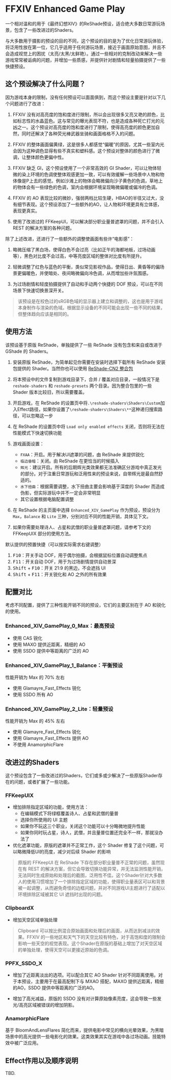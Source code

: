 # FFXIV Enhanced Game Play

一个相对温和的用于《最终幻想XIV》的ReShade预设，适合绝大多数日常游玩场景，包含了一些改进过的Shaders。

与大多数用于摄影的预设的目的不同，这个预设的目的是为了优化日常游玩体验，将泛用性放在第一位，它几乎适用于任何游玩场景，接近于画面原始意图，并且不会造成视觉上的困扰（太亮/太黑/太鲜艳）。通过一些相对的克制改动来解决一些游戏常常被诟病的问题，并增加一些质感，并提供针对剧情和轻量拍摄提供了一些快捷预设。

## 这个预设解决了什么问题？

因为游戏本身的限制，没有任何预设可以面面俱到，而这个预设主要是针对以下几个问题进行了改进：

1. FFXIV 没有对高亮度的饱和度进行限制，所以会出现很多又亮又艳的颜色，比如标志性的水晶蓝色。这与常见的曝光表现不符，也是造成各种死亡打光的元凶之一。这个预设对高亮度的饱和度进行了限制，使得高亮度的颜色更加自然，同时还解决了各种荧光棒武器坐骑和画面格格不入的问题。

2. FFXIV 的整体画面偏黄绿，这是很多人都感觉“偏暖”的原因，尤其一些室内光会因为这种调色显得有些不真实和塑料感。这个预设对整体的颜色进行了微调，让整体颜色更偏中性。

3. FFXIV 缺乏 GI，这个预设使用了一个非常高效的 GI Shader，可以让物体轻微的染上环境的色调使整体观感更加一致，可以有效缓解一些场景中人物和物体像是P上去的感觉。例如沙滩上的物体会略微偏向沙子黄色的色调，草地上的物体会有一些绿色的色调，室内会根据环境呈现略微偏暖或偏冷的色调。

4. FFXIV 的 AO 表现比较的微妙，强弱两档比较生硬，HBAO的半径又过大，没有细节表现。这个预设添加了一些额外的AO，让人物和环境更具有立体感，表现更真实。

5. 使用了改进过的 FFKeepUI，可以解决部分职业量普遮罩的问题，并不会引入 REST 的解决方案的各种问题。

除了上述改进，还进行了一些额外的调整使画面有些许“电影感”：

1. 略微压缩了黑白场，使得白色不会过亮（比如正午的海都地板，过场动画等），黑色对比度不会过高，中等亮度区域的整体对比度有所提升。

2. 轻微调整了红色与蓝色的平衡，类似常见影视作品，使得日出、黄昏等的偏场景更偏暖色，并使暗处、夜间略微偏向冷色调，从而增加些许氛围感。

3. 为过场剧情和轻度拍摄提供了自动和手动两个快捷的 DOF 预设，可以在不同场景下快速切换景深开关。

> 该预设是在校色过的sRGB色域的显示器上建立和调整的，这也是用于游戏本身制作与渲染的色域。根据显示设备的不同可能会出现一些不同的结果，但整体趋向应该是相同的。

## 使用方法

该预设基于原版 ReShade，单独提供了一些 ReShade 没有包含和来自或改进于 GShade 的 Shaders。 

1. 安装原版 ReShade，为简单起见你需要在安装时选择下载所有 ReShade 安装包提供的 Shader。当然你也可以使用 [ReShade-CN2 整合包](https://github.com/liuxd17thu/reshade/)

2. 将本预设中的文件复制到游戏目录下，合并 / 覆盖对应目录，一般情况下是 `reshade-shaders` 和 `reshade-presets` 两个目录。因为整合包里的一些 Shader 版本比较旧，所以需要覆盖。

3. 开启游戏，在 ReShade 的设置页中将`.\reshade-shaders\Shaders\Custom`加入Effect路径，如果你设置了`\reshade-shaders\Shaders\**`这种递归搜索路径，可以忽略这一步

4. 在 ReShade 的设置页中将 `Load only enabled effects` 关闭，否则将无法在性能模式下快速切换功能

5. 游戏画面设置：
   * `FXAA`：开启。用于解决UI遮罩的问题，由 ReShade 来提供锐化
   * `临边昏暗`：关闭。由 ReShade 在更恰当的时候插入
   * `辉光`：建议开启。所有的后期辉光类效果都无法准确区分游戏中真正发光的部分。对于注重日常游玩和泛用性来的预设来说，自带辉光是最自然舒适的。
   * `水下扭曲`：根据需要调整，水下扭曲主要会影响基于深度的 Shader 而造成伪影，但实际游玩中并不一定会非常明显
   * 其它设置根据电脑配置调整

6. 在 ReShade 的主页面中选择 `Enhanced_XIV_GamePlay` 作为预设，预设分为 `Max`，`Balance` 和 `Lite` 三种，分别对应不同的性能开销，具体见下文。

7. 如果你需要处理诗人、占星和武僧的职业量普遮罩问题，请参考下文的 FFKeepUIX 部分的使用方法。

默认提供的预置快捷（可以按实际需求右键调整）

1. <kbd>F10</kbd>：开关手动 DOF，用于偶尔拍摄，会根据鼠标位置自动调整焦点
2. <kbd>F11</kbd>：开关自动 DOF，用于为过场剧情提供自动景深
3. <kbd>Shift</kbd> + <kbd>F10</kbd>：开关 21:9 的黑边，不会遮挡 UI
4. <kbd>Shift</kbd> + <kbd>F11</kbd>：开关锐化和 AO 之外的所有效果

## 配置对比

考虑不同配置，提供了三种性能开销不同的预设，它们的主要区别在于 AO 和锐化的使用。

### Enhanced_XIV_GamePlay_0_Max：最高预设

* 使用 CAS 锐化
* 使用 MAXO 提供近距离，精细的 AO
* 使用 SSDO 提供中等距离的广泛的 AO

### Enhanced_XIV_GamePlay_1_Balance：平衡预设

性能开销为 Max 的 70% 左右

* 使用 Glamayre_Fast_Effects 锐化
* 使用 SSDO 所有 AO

### Enhanced_XIV_GamePlay_2_Lite：轻量预设

性能开销为 Max 的 45% 左右

* 使用 Glamayre_Fast_Effects 锐化
* 使用 Glamayre_Fast_Effects 提供 AO
* 不使用 AnamorphicFlare

## 改进过的Shaders

这个预设包含了一些改进过的Shaders，它们或多或少解决了一些原版Shader存在的问题，或者扩展了一些功能。

### FFKeepUIX

* 增加排除指定区域的功能，使用方法：
  * 在编辑模式下将绿框覆盖诗人、占星和武僧的量普
  * 选择你所使用的 UI 主题
  * 如果你不玩这三个职业，关闭这个功能可以十分略微地提升性能
  * 如果你同时玩占星，诗人，武僧，并且量普位置还完全不一样，那就没办法了
* 优化遮罩功能，原版的遮罩并不正常工作，这个 Shader 修复了这个问题，可以略微降低UI的亮度，减少对后续 Shader 的影响

> 原版的 FFKeepUI 在 ReShade 下存在部分职业量普不正常的问题，虽然现在有 REST 的解决方案，但它会导致切换功能异常，并无法监测性能开销，无法同时生成原始和处理后的截图，泛用性不佳。这个Shader针对大多数人的使用习惯增加了一个排除指定区域的功能，使得职业量表区可以和背景被一起调整，从而避免奇怪的边框问题，并对不同游戏UI主题进行了适配以环境排除区域被其它 UI 遮挡时出现的问题。

### ClipboardX

* 增加天空区域单独处理

> Clipboard 可以按比例混合原始画面和处理后的画面，从而达到减淡的效果。FFXIV 的一些地区和天气下的天空比较有特色，对于高饱和度的限制会影响一些天空的视觉表现。这个Shader在原版的基础上增加了对天空区域的单独处理，使得天空可以更接近原始的色调。

### PPFX_SSDO_X

* 增加了近距离淡出的选项。可以配合其它 AO Shader 针对不同距离使用。对于本预设，主要用于在最高配制下与 MXAO 搭配，MAXO 提供近距离，精细的AO，SSDO 提供中等距离的广泛的AO。

* 增加了高光减益，原版的 SSDO 没有对计算原始像素亮度，这会导致一些发光/高亮区域被错误的增加阴影。

### AnamorphicFlare

基于 BloomAndLensFlares 简化而来，提供电影中常见的横向光晕效果，为黑暗场景中的高光提供一些电影化的效果。这类效果其实在游戏中各过场动画。技能特效中被广泛应用。

## Effect作用以及顺序说明

TBD.
